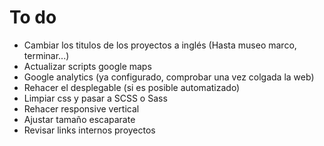 # To do
- Cambiar los titulos de los proyectos a inglés (Hasta museo marco, terminar...)
- Actualizar scripts google maps
- Google analytics (ya configurado, comprobar una vez colgada la web)
- Rehacer el desplegable (si es posible automatizado)
- Limpiar css y pasar a SCSS o Sass
- Rehacer responsive vertical
- Ajustar tamaño escaparate
- Revisar links internos proyectos